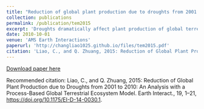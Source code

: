 ```yaml
---
title: "Reduction of global plant production due to droughts from 2001 to 2010: An analysis with a process-based global terrestrial ecosystem model"
collection: publications
permalink: /publication/tem2015
excerpt: 'Droughts dramatically affect plant production of global terrestrial ecosystems. To date, quantification of this impact remains a challenge because of the complex plant physiological and biochemical processes associated with drought. Here, this study incorporates a drought index into an existing process-based terrestrial ecosystem model to estimate the drought impact on global plant production for the period 2001–10. Global Moderate Resolution Imaging Spectroradiometer (MODIS) gross primary production (GPP) data products are used to constrain model parameters and verify the model algorithms. The verified model is then applied to evaluate the drought impact. The study indicates that droughts will reduce GPP by 9.8 g C m−2 month−1 during the study period. On average, drought reduces GPP by 10% globally. As a result, the global GPP decreased from 106.4 to 95.9 Pg C yr−1 while the global net primary production (NPP) decreased from 54.9 to 49.9 Pg C yr−1. This study revises the estimation of the global NPP and suggests that the future quantification of the global carbon budget of terrestrial ecosystems should take the drought impact into account.'
date: 2010-10-01
venue: 'AMS Earth Interactions'
paperurl: 'http://changliao1025.github.io/files/tem2015.pdf'
citation: 'Liao, C., and Q. Zhuang, 2015: Reduction of Global Plant Production due to Droughts from 2001 to 2010: An Analysis with a Process-Based Global Terrestrial Ecosystem Model. Earth Interact., 19, 1–21, https://doi.org/10.1175/EI-D-14-0030.1.'
---
```


[Download paper here](http://changliao1025.github.io/files/tem20115.pdf)

Recommended citation: Liao, C., and Q. Zhuang, 2015: Reduction of Global Plant Production due to Droughts from 2001 to 2010: An Analysis with a Process-Based Global Terrestrial Ecosystem Model. Earth Interact., 19, 1–21, https://doi.org/10.1175/EI-D-14-0030.1.